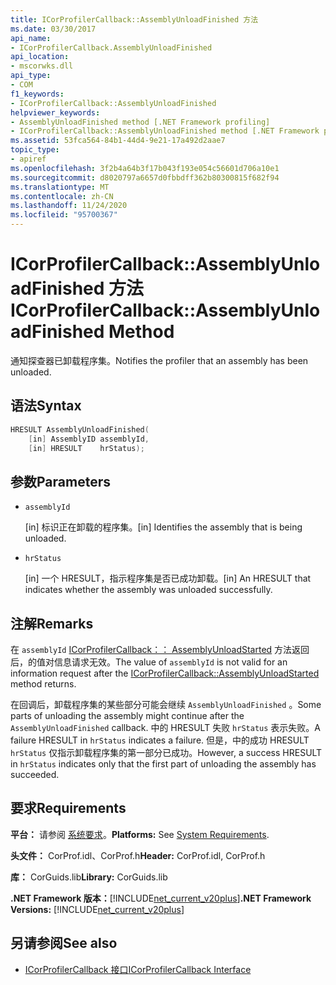 ```yaml
---
title: ICorProfilerCallback::AssemblyUnloadFinished 方法
ms.date: 03/30/2017
api_name:
- ICorProfilerCallback.AssemblyUnloadFinished
api_location:
- mscorwks.dll
api_type:
- COM
f1_keywords:
- ICorProfilerCallback::AssemblyUnloadFinished
helpviewer_keywords:
- AssemblyUnloadFinished method [.NET Framework profiling]
- ICorProfilerCallback::AssemblyUnloadFinished method [.NET Framework profiling]
ms.assetid: 53fca564-84b1-44d4-9e21-17a492d2aae7
topic_type:
- apiref
ms.openlocfilehash: 3f2b4a64b3f17b043f193e054c56601d706a10e1
ms.sourcegitcommit: d8020797a6657d0fbbdff362b80300815f682f94
ms.translationtype: MT
ms.contentlocale: zh-CN
ms.lasthandoff: 11/24/2020
ms.locfileid: "95700367"
---
```

# <a name="icorprofilercallbackassemblyunloadfinished-method"></a><span data-ttu-id="61a8f-102">ICorProfilerCallback::AssemblyUnloadFinished 方法</span><span class="sxs-lookup"><span data-stu-id="61a8f-102">ICorProfilerCallback::AssemblyUnloadFinished Method</span></span>

<span data-ttu-id="61a8f-103">通知探查器已卸载程序集。</span><span class="sxs-lookup"><span data-stu-id="61a8f-103">Notifies the profiler that an assembly has been unloaded.</span></span>  
  
## <a name="syntax"></a><span data-ttu-id="61a8f-104">语法</span><span class="sxs-lookup"><span data-stu-id="61a8f-104">Syntax</span></span>  
  
```cpp  
HRESULT AssemblyUnloadFinished(  
    [in] AssemblyID assemblyId,  
    [in] HRESULT    hrStatus);  
```  
  
## <a name="parameters"></a><span data-ttu-id="61a8f-105">参数</span><span class="sxs-lookup"><span data-stu-id="61a8f-105">Parameters</span></span>

- `assemblyId`

  <span data-ttu-id="61a8f-106">\[in] 标识正在卸载的程序集。</span><span class="sxs-lookup"><span data-stu-id="61a8f-106">\[in] Identifies the assembly that is being unloaded.</span></span>

- `hrStatus`

  <span data-ttu-id="61a8f-107">\[in] 一个 HRESULT，指示程序集是否已成功卸载。</span><span class="sxs-lookup"><span data-stu-id="61a8f-107">\[in] An HRESULT that indicates whether the assembly was unloaded successfully.</span></span>

## <a name="remarks"></a><span data-ttu-id="61a8f-108">注解</span><span class="sxs-lookup"><span data-stu-id="61a8f-108">Remarks</span></span>  

 <span data-ttu-id="61a8f-109">在 `assemblyId` [ICorProfilerCallback：： AssemblyUnloadStarted](icorprofilercallback-assemblyunloadstarted-method.md) 方法返回后，的值对信息请求无效。</span><span class="sxs-lookup"><span data-stu-id="61a8f-109">The value of `assemblyId` is not valid for an information request after the [ICorProfilerCallback::AssemblyUnloadStarted](icorprofilercallback-assemblyunloadstarted-method.md) method returns.</span></span>  
  
 <span data-ttu-id="61a8f-110">在回调后，卸载程序集的某些部分可能会继续 `AssemblyUnloadFinished` 。</span><span class="sxs-lookup"><span data-stu-id="61a8f-110">Some parts of unloading the assembly might continue after the `AssemblyUnloadFinished` callback.</span></span> <span data-ttu-id="61a8f-111">中的 HRESULT 失败 `hrStatus` 表示失败。</span><span class="sxs-lookup"><span data-stu-id="61a8f-111">A failure HRESULT in `hrStatus` indicates a failure.</span></span> <span data-ttu-id="61a8f-112">但是，中的成功 HRESULT `hrStatus` 仅指示卸载程序集的第一部分已成功。</span><span class="sxs-lookup"><span data-stu-id="61a8f-112">However, a success HRESULT in `hrStatus` indicates only that the first part of unloading the assembly has succeeded.</span></span>  
  
## <a name="requirements"></a><span data-ttu-id="61a8f-113">要求</span><span class="sxs-lookup"><span data-stu-id="61a8f-113">Requirements</span></span>  

 <span data-ttu-id="61a8f-114">**平台：** 请参阅 [系统要求](../../get-started/system-requirements.md)。</span><span class="sxs-lookup"><span data-stu-id="61a8f-114">**Platforms:** See [System Requirements](../../get-started/system-requirements.md).</span></span>  
  
 <span data-ttu-id="61a8f-115">**头文件：** CorProf.idl、CorProf.h</span><span class="sxs-lookup"><span data-stu-id="61a8f-115">**Header:** CorProf.idl, CorProf.h</span></span>  
  
 <span data-ttu-id="61a8f-116">**库：** CorGuids.lib</span><span class="sxs-lookup"><span data-stu-id="61a8f-116">**Library:** CorGuids.lib</span></span>  
  
 <span data-ttu-id="61a8f-117">**.NET Framework 版本：**[!INCLUDE[net_current_v20plus](../../../../includes/net-current-v20plus-md.md)]</span><span class="sxs-lookup"><span data-stu-id="61a8f-117">**.NET Framework Versions:** [!INCLUDE[net_current_v20plus](../../../../includes/net-current-v20plus-md.md)]</span></span>  
  
## <a name="see-also"></a><span data-ttu-id="61a8f-118">另请参阅</span><span class="sxs-lookup"><span data-stu-id="61a8f-118">See also</span></span>

- [<span data-ttu-id="61a8f-119">ICorProfilerCallback 接口</span><span class="sxs-lookup"><span data-stu-id="61a8f-119">ICorProfilerCallback Interface</span></span>](icorprofilercallback-interface.md)
